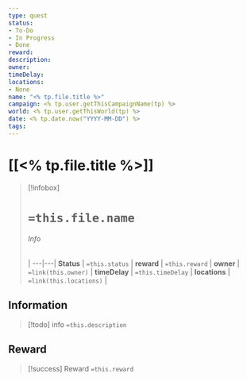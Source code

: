 ```yaml
---
type: quest
status: 
- To-Do
- In Progress
- Done
reward: 
description:
owner: 
timeDelay: 
locations:
- None
name: "<% tp.file.title %>"
campaign: <% tp.user.getThisCampaignName(tp) %>
world: <% tp.user.getThisWorld(tp) %>
date: <% tp.date.now("YYYY-MM-DD") %>
tags:
---
```

# [[<% tp.file.title %>]]

> [!infobox]
> # `=this.file.name`
> ###### Info
>  |
> ---|---|
> **Status** | `=this.status` |
> **reward** | `=this.reward` |
> **owner** | `=link(this.owner)` |
> **timeDelay** | `=this.timeDelay` |
> **locations** | `=link(this.locations)` |

## Information
> [!todo] info
> `=this.description`


## Reward
> [!success] Reward
> `=this.reward`


